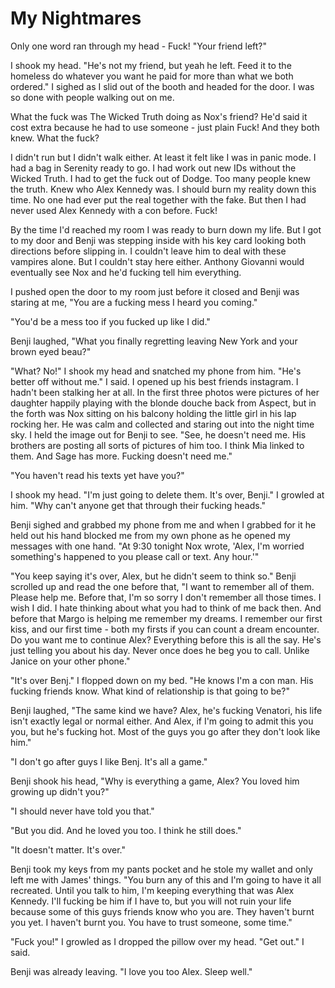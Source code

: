 # My  Nightmares
Only one word ran through my head -  Fuck!  "Your friend left?"

I shook my head.  "He's not my friend, but yeah he left.  Feed it to the homeless do whatever you want he paid for more than what we both ordered."  I sighed as I slid out of the booth and headed for the door.  I was so done with people walking out on me.

What the fuck was The Wicked Truth doing as Nox's friend?  He'd said it cost extra because he had to use someone - just plain Fuck!  And they both knew.  What the fuck?

I didn't run but I didn't walk either.  At least it felt like I was in panic mode.  I had a bag in Serenity ready to go.  I had work out new IDs without the Wicked Truth.  I had to get the fuck out of Dodge.  Too many people knew the truth.  Knew who Alex Kennedy was.  I should burn my reality down this time.  No one had ever put the real together with the fake.  But then I had never used Alex Kennedy with a con before.  Fuck!

By the  time I'd reached my room I was ready to burn down my life.  But I got to my door and Benji was stepping inside with his key card looking both directions before slipping in.  I couldn't leave him to deal with these vampires alone.  But I couldn't stay here either.  Anthony Giovanni would eventually see Nox and he'd fucking tell him everything.

I pushed open the door to my room just before it closed and Benji was staring at me, "You are a fucking mess I heard you coming."

"You'd be a mess too if you fucked up like I did."

Benji laughed, "What you finally regretting leaving New York and your brown eyed beau?"

"What?  No!"  I shook my head and snatched my phone from him.  "He's better off without me."  I said.  I opened up his best friends instagram.  I hadn't been stalking her at all.  In the first three photos were pictures of her daughter happily playing with the blonde douche back from Aspect, but in the forth was Nox sitting on his balcony holding the little girl in his lap rocking her.  He was calm and collected and staring out into the night time sky.  I held the image out for Benji to see.  "See, he doesn't need me.  His brothers are posting all sorts of pictures of him too.  I think Mia linked to them.  And Sage has more.  Fucking doesn't need me."

"You haven't read his texts yet have you?"

I shook my head.  "I'm just going to delete them.  It's over, Benji."  I growled at him.  "Why can't anyone get that through their fucking heads."

Benji sighed and grabbed my phone from me and when I grabbed for it he held out his hand blocked me from my own phone as he opened my messages with one hand.  "At 9:30 tonight Nox wrote, 'Alex, I'm worried something's happened to you please call or text. Any hour.'"

"You keep saying it's over, Alex, but he didn't seem to think so."  Benji scrolled up and read the one before that, "I want to remember all of them. Please help me.  Before that,  I'm so sorry I don't remember all those times. I wish I did. I hate thinking about what you had to think of me back then.  And before that  Margo is helping me remember my dreams. I remember our first kiss, and our first time - both my firsts if you can count a dream encounter.   Do you want me to continue Alex?  Everything before this is all the say.  He's just telling you about his day.  Never once does he beg you to call.  Unlike Janice on your other phone."

"It's over Benj."  I flopped down on my bed.  "He knows I'm a con man.  His fucking friends know.  What kind of relationship is that going to be?"

Benji laughed, "The same kind we have?  Alex, he's fucking Venatori, his life isn't exactly legal or normal either.  And Alex, if I'm going to admit this you you, but he's fucking hot.  Most of the guys you go after they don't look like him."

"I don't go after guys I like Benj.  It's all a game."

Benji shook his head, "Why is everything a game, Alex?  You loved him growing up didn't you?"

"I should never have told you that."

"But you did.  And he loved you too.  I think he still does."

"It doesn't matter.  It's over."

Benji took my keys from my pants pocket and he stole my wallet and only left me with James' things.  "You burn any of this and I'm going to have it all recreated.  Until you talk to him, I'm keeping everything that was Alex Kennedy.  I'll fucking be him if I have to, but you will not ruin your life because some of this guys friends know who you are.  They haven't burnt you yet.  I haven't burnt you.  You have to trust someone, some time."

"Fuck you!"  I growled as I dropped the pillow over my head.  "Get out."  I said.

Benji was already leaving.  "I love you too Alex.  Sleep well."




<!--stackedit_data:
eyJoaXN0b3J5IjpbNDg2ODk2MjAyLC0yMDE5Mjc1ODAxLC02Nj
AyODExNDIsLTE2MTkwNDg2MjgsLTkyODA2NTI1MV19
-->